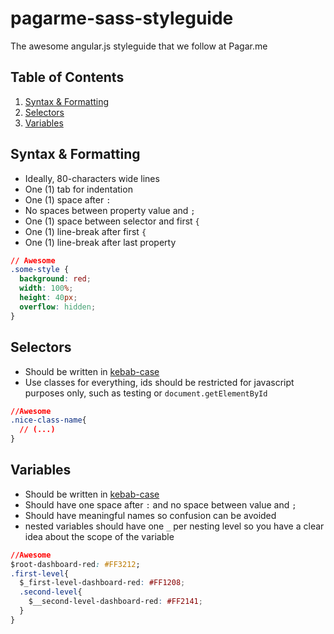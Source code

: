 # pagarme-sass-styleguide
The awesome angular.js styleguide that we follow at Pagar.me

## Table of Contents

  1. [Syntax & Formatting](#syntax--formatting)
  1. [Selectors](#selectors)
  1. [Variables](#variables)

## Syntax & Formatting

* Ideally, 80-characters wide lines
* One (1) tab for indentation
* One (1) space after `:`
* No spaces between property value and `;`
* One (1) space between selector and first `{`
* One (1) line-break after first `{`
* One (1) line-break after last property

```css
// Awesome
.some-style {
  background: red;
  width: 100%;
  height: 40px;
  overflow: hidden;
}
```

## Selectors

* Should be written in [kebab-case](http://c2.com/cgi/wiki?KebabCase)
* Use classes for everything, ids should be restricted for javascript purposes only, such as testing or `document.getElementById`
 
```css
//Awesome
.nice-class-name{
  // (...)
}
```
 
## Variables

* Should be written in [kebab-case](http://c2.com/cgi/wiki?KebabCase)
* Should have one space after `:` and no space between value and `;`
* Should have meaningful names so confusion can be avoided
* nested variables should have one `_` per nesting level so you have a clear idea about the scope of the variable
 
```css
//Awesome
$root-dashboard-red: #FF3212;
.first-level{
  $_first-level-dashboard-red: #FF1208;
  .second-level{
    $__second-level-dashboard-red: #FF2141;
  }
}
```
